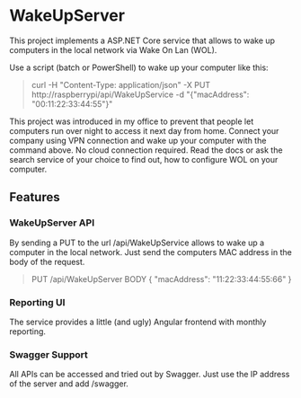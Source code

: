 # WakeUpServer
This project implements a ASP.NET Core service that allows to wake up computers in the local network via Wake On Lan (WOL).

Use a script (batch or PowerShell) to wake up your computer like this:
>curl -H "Content-Type: application/json" -X PUT http://raspberrypi/api/WakeUpService -d "{\"macAddress\": \"00:11:22:33:44:55\"}"

This project was introduced in my office to prevent that people let computers run over night to access it next day from home. Connect your company using VPN connection and wake up your computer with the command above. No cloud connection required. Read the docs or ask the search service of your choice to find out, how to configure WOL on your computer.

## Features

### WakeUpServer API
By sending a PUT to the url /api/WakeUpService allows to wake up a computer in the local network.
Just send the computers MAC address in the body of the request.

> PUT /api/WakeUpServer
> BODY
> { 
>    "macAddress": "11:22:33:44:55:66"
> }

### Reporting UI
The service provides a little (and ugly) Angular frontend with monthly reporting.

### Swagger Support
All APIs can be accessed and tried out by Swagger. Just use the IP address of the server and add /swagger.

